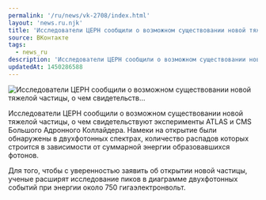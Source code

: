 ```yaml
---
permalink: '/ru/news/vk-2708/index.html'
layout: 'news.ru.njk'
title: 'Исследователи ЦЕРН сообщили о возможном существовании новой тяжелой частицы, о чем свидетельств'
source: ВКонтакте
tags:
  - news_ru
description: 'Исследователи ЦЕРН сообщили о возможном существовании новой тяжелой частицы, о чем свидетельств…'
updatedAt: 1450286588
---
```

![Исследователи ЦЕРН сообщили о возможном существовании новой тяжелой частицы, о чем свидетельств…](https://sun9-69.userapi.com/impf/c630320/v630320484/5b14/lV-eX_1iiTY.jpg?size=1280x960&quality=96&sign=fdc5f2259fc864b3b3f503e0d85382eb&c_uniq_tag=TPqvrKEVwol1vNBdoV8tywA2YOuUBwn996kalj1PPZk&type=album)

Исследователи ЦЕРН сообщили о возможном существовании новой тяжелой частицы, о чем свидетельствуют эксперименты ATLAS и CMS Большого Адронного Коллайдера. Намеки на открытие были обнаружены в двухфотонных спектрах, количество распадов которых строится в зависимости от суммарной энергии образовавшихся фотонов.

Для того, чтобы с уверенностью заявить об открытии новой частицы, ученые расширят исследование пиков в диаграмме двухфотонных событий при энергии около 750 гигаэлектронвольт.
